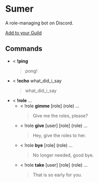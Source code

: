 # Sumer
A role-managing bot on Discord.

[Add to your Guild](https://discordapp.com/oauth2/authorize?&client_id=571319745224245248&scope=bot&permissions=268437568)

## Commands
- < **!ping**
  > pong!
- < **!echo** what_did_i_say
  > what_did_i_say
- < **!role** ...
  - < !role **gimme** [role] (role) ...
    > Give me the roles, please?
  - < !role **give** [user] [role] (role) ...
    > Hey, give the roles to her.
  - < !role **bye** [role] (role) ...
    > No longer needed, good bye.
  - < !role **take** [user] [role] (role) ...
    > That is so early for you.
